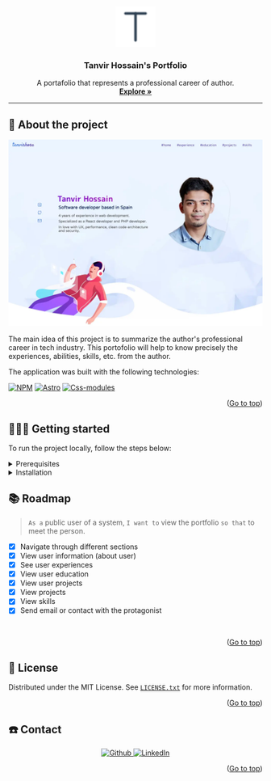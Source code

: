 <a name="readme-top"/>

<!-- PROJECT LOGO -->
<div align="center">
  <a href="https://github.com/su-tanvir/portfolio-v1" target="_blank">
    <img src="public/logo.svg" alt="Logo" width="80" height="80">
  </a>

  <h3 align="center">Tanvir Hossain's Portfolio</h3>

  <p align="center">
    A portafolio that represents a professional career of author.
    <br />
    <a href="https://tanvirhosu.vercel.app" target="_blank"><strong>Explore »</strong></a>
    <br />
  </p>
</div>

---

<!-- ABOUT THE PROJECT -->

## 🎯 About the project

<div align="center">
  <img src="public/app-desktop.webp" alt="Portfolio">
</div>

The main idea of this project is to summarize the author's professional career in tech industry. This portofolio will help to know precisely the experiences, abilities, skills, etc. from the author.

The application was built with the following technologies:

[![NPM][NPM]][NPM-url]
[![Astro][Astro]][Astro-url]
[![Css-modules][Css-modules]][Css-modules-url]

<p align="right">(<a href="#readme-top">Go to top</a>)</p>

<!-- GETTING STARTED -->

## 👨🏻‍💻 Getting started

To run the project locally, follow the steps below:

<details><summary>Prerequisites</summary>
  
  - [Git](https://git-scm.com/): ^2.39.1
  - [Npm][NPM-url]: ^8.15.0
  - [Node](https://nodejs.org/en): ^16.17.0
</details>

<details><summary>Installation</summary>

Clone repository

```bash
git clone <project-link>
```

Go to project directory

```bash
cd <project-name>
```

Install packages

```bash
npm i
```

Launch project (i.e: _default port 3000_)

```bash
npm [run] start
```

</details>

<!-- ROADMAP -->

## 📚 Roadmap

> `As a` public user of a system, `I want to` view the portfolio `so that` to meet the person.

- [x] Navigate through different sections
- [x] View user information (about user)
- [x] See user experiences
- [x] View user education
- [x] View user projects
- [x] View projects
- [x] View skills
- [x] Send email or contact with the protagonist

<br>

<p align="right">(<a href="#readme-top">Go to top</a>)</p>

<!-- LICENSE -->

## 📝 License

Distributed under the MIT License. See [`LICENSE.txt`](./LICENSE.txt) for more information.

<p align="right">(<a href="#readme-top">Go to top</a>)</p>

<!-- CONTACT -->

## ☎️ Contact

<div align="center">
  <a href="https://github.com/su-tanvir" target="_blank">
    <img alt="Github" src="https://img.shields.io/badge/@tanvir-100000?style=for-the-badge&logo=github&logoColor=white" />
  </a>
  <a href="https://www.linkedin.com/in/tanvirhosu" target="_blank">
    <img alt="LinkedIn" src="https://img.shields.io/badge/@tanvir-0077B5?style=for-the-badge&logo=linkedin&logoColor=white" />
  </a>
</div>

<p align="right">(<a href="#readme-top">Go to top</a>)</p>

<!-- MARKDOWN LINKS & IMAGES -->
<!-- https://shields.io/badges -->
<!-- https://dev.to/envoy_/150-badges-for-github-pnk#store -->

[Astro]: https://img.shields.io/badge/Astro-20232A?style=for-the-badge&logo=astro
[Astro-url]: https://astro.build/
[NPM]: https://img.shields.io/badge/NPM-20232A?style=for-the-badge&logo=npm
[NPM-url]: https://www.npmjs.com/
[Css-modules]: https://img.shields.io/badge/Css_Modules-20231a?style=for-the-badge&logo=css3&logoColor=blue
[Css-modules-url]: https://github.com/css-modules/css-modules
